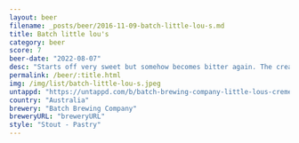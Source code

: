 ```yaml
---
layout: beer
filename: _posts/beer/2016-11-09-batch-little-lou-s.md
title: Batch little lou's
category: beer
score: 7
beer-date: "2022-08-07"
desc: "Starts off very sweet but somehow becomes bitter again. The creaminess is really nice"
permalink: /beer/:title.html
img: /img/list/batch-little-lou-s.jpeg
untappd: "https://untappd.com/b/batch-brewing-company-little-lous-creme-brulee-pastry-stout/4213591"
country: "Australia"
brewery: "Batch Brewing Company"
breweryURL: "breweryURL"
style: "Stout - Pastry"
---
```

